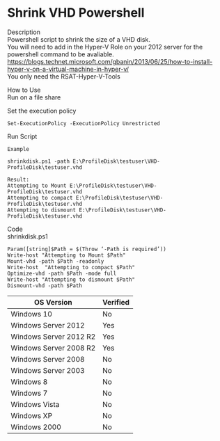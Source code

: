 # Shrink VHD Powershell

Description <br>
Powershell script to shrink the size of a VHD disk.<br>
You will need to add in the Hyper-V Role on your 2012 server for the powershell command to be avaliable.<br>
https://blogs.technet.microsoft.com/gbanin/2013/06/25/how-to-install-hyper-v-on-a-virtual-machine-in-hyper-v/ <br>
You only need the RSAT-Hyper-V-Tools<br>

How to Use<br>
Run on a file share<br>

Set the execution policy<br>
```
Set-ExecutionPolicy -ExecutionPolicy Unrestricted
```
Run Script<br>
```
Example

shrinkdisk.ps1 -path E:\ProfileDisk\testuser\VHD-ProfileDisk\testuser.vhd

Result:
Attempting to Mount E:\ProfileDisk\testuser\VHD-ProfileDisk\testuser.vhd
Attempting to compact E:\ProfileDisk\testuser\VHD-ProfileDisk\testuser.vhd
Attempting to dismount E:\ProfileDisk\testuser\VHD-ProfileDisk\testuser.vhd
```

Code <br>
shrinkdisk.ps1<br>
````
Param([string]$Path = $(Throw ‘-Path is required’)) 
Write-host "Attempting to Mount $Path"
Mount-vhd -path $Path -readonly
Write-host	"Attempting to compact $Path"
Optimize-vhd -path $Path -mode full  
Write-host "Attempting to dismount $Path"
Dismount-vhd -path $Path

````



| OS Version  | Verified |
| ------------- | ------------- |
|Windows 10 | No |
|Windows Server 2012 | Yes |
|Windows Server 2012 R2 | Yes |
|Windows Server 2008 R2 | Yes |
|Windows Server 2008 | No |
|Windows Server 2003 | No |
|Windows 8 | No |
|Windows 7 | No |
|Windows Vista | No |
|Windows XP | No |
|Windows 2000 | No |
